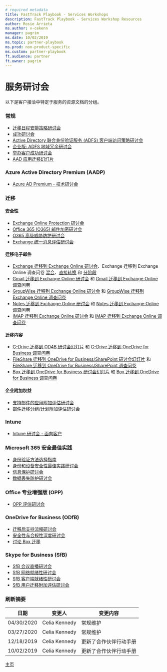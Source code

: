 ```yaml
---
# required metadata  
title: FastTrack Playbook - Services Workshops
description: FastTrack Playbook - Services Workshop Resources
author: Rosie Arrieta
ms.author: v-cekenn
manager: pagrim
ms.date: 10/02/2019  
ms.topic: partner-playbook  
ms.prod: non-product-specific  
ms.custom: partner-playbook  
ft.audience: partner
ft.owner: pagrim
---
```


# 服务研讨会

以下是客户接洽中特定于服务的资源文档的分组。

### 常规

- [迁移日程安排策略研讨会](https://aka.ms/AA7628b)
- [成功研讨会](https://ftdocs-bcm.azureedge.net/public/en-us-success-workshop-deck-v1.pptx)
- [Active Directory 联合身份验证服务 (ADFS) 客户端访问策略研讨会](https://ftdocs-bcm.azureedge.net/public/en-us-adfs-client-access-policy-workshop-v1.pptx)
- [企业版: ADFS 地域冗余研讨会](https://ftdocs-bcm.azureedge.net/public/en-us-adfs-geo-redundant-v1.pptx)
- [举办客户成功研讨会](assess-conduct-customer-success-workshop-partner.md)
- [AAD 应用迁移幻灯片](https://aka.ms/frpaadappmigrationdeck)

### Azure Active Directory Premium (AADP)

- [Azure AD Premium - 技术研讨会](https://aka.ms/FRPFTOPTask2533WorkshopLocalized)

### 迁移

#### 安全性

- [Exchange Online Protection 研讨会](https://ftdocs-bcm.azureedge.net/public/en-us-o365-eop-workshop-v1.pptx)
- [Office 365 (O365) 邮件加密研讨会](https://ftdocs-bcm.azureedge.net/public/en-us-o365-ome-workshop-v1.pptx)
- [O365 高级威胁防护研讨会](https://ftdocs-bcm.azureedge.net/public/en-us-365-atp-workshop-v1.pptx)
- [Exchange 统一消息评估研讨会](https://ftdocs-bcm.azureedge.net/public/en-us-exchange-unified-messaging-assessment-workshop-v1.pptx)

#### 迁移电子邮件

- [Exchange 迁移到 Exchange Online 研讨会](https://aka.ms/AA6sezx)、Exchange 迁移到 Exchange Online 调查问卷 [混合](https://aka.ms/AA6sez9)、[直接转换](https://aka.ms/AA6sezd) 和 [分阶段](https://aka.ms/AA6smno)
- [Gmail 迁移到 Exchange Online 研讨会](https://aka.ms/AA6toq2) 和 [Gmail 迁移到 Exchange Online 调查问卷](https://aka.ms/AA6toq2)
- [GroupWise 迁移到 Exchange Online 研讨会](https://aka.ms/AA6toq2) 和 [GroupWise 迁移到 Exchange Online 调查问卷](https://aka.ms/AA6sgi3)
- [Notes 迁移到 Exchange Online 研讨会](https://aka.ms/AA6so22) 和 [Notes 迁移到 Exchange Online 调查问卷](https://aka.ms/AA6so92)
- [IMAP 迁移到 Exchange Online 研讨会](https://aka.ms/AA6toqa) 和 [IMAP 迁移到 Exchange Online 调查问卷](https://aka.ms/AA6twa6)

#### 迁移内容

- [G-Drive 迁移到 OD4B 研讨会幻灯片](https://aka.ms/AA6tuzy) 和 [G-Drive 迁移到 OneDrive for Business 调查问卷](https://aka.ms/AA6tuzg)
- [FileShare 迁移到 OneDrive for Business/SharePoint 研讨会幻灯片](https://aka.ms/AA6s9hw) 和 [FileShare 迁移到 OneDrive for Business/SharePoint 调查问卷](https://aka.ms/AA6s1qw)
- [Box 迁移到 OneDrive for Business 研讨会幻灯片](https://aka.ms/AA6s1qo) 和 [Box 迁移到 OneDrive for Business 调查问卷](https://aka.ms/AA6s1qw)

#### 企业附加权益

- [支持邮件的应用附加评估研讨会](https://ftdocs-bcm.azureedge.net/public/en-us-mail-enabled-apps-add-on-assessment-workshop-v1.pptx)
- [邮件迁移分组/计划附加评估研讨会](https://ftdocs-bcm.azureedge.net/public/mail-migration-grouping-planning-addon-assment-workshop-v1.pptx)

### Intune

- [Intune 研讨会 - 面向客户](https://ftdocs-bcm.azureedge.net/public/m365-ems-microsoft-intune-workshops-v1.pdf)

### Microsoft 365 安全最佳实践

- [身份验证方法选择指南](FRPHubAADPChoosingtherightauthentication)
- [身份和设备安全性最佳实践研讨会](https://aka.ms/FRPDeploySecurelyGuidance)
- [信息保护研讨会](https://ftdocs-bcm.azureedge.net/public/en-us-o365-ip-discussion-v1.pptx)
- [数据丢失防护研讨会](https://ftdocs-bcm.azureedge.net/public/en-us-o365-dlp-workshop-v1.pptx)

### Office 专业增强版 (OPP)

- [OPP 评估研讨会](https://ftdocs-bcm.azureedge.net/public/en-us-o365-proplus-assessment-workshop-v4.pptx)

### OneDrive for Business (ODfB)

- [迁移后支持流程研讨会](https://ftdocs-bcm.azureedge.net/public/od4b-post-migration-support-process-workshop-v1.pptx)
- [安全性与合规性深度研讨会](https://ftdocs-bcm.azureedge.net/public/en-us-onedrive-securityandcompliance-v1.pptx)
- [讨论 Box 迁移](https://ftdocs-bcm.azureedge.net/public/discuss-box-migration-v1.docx)

### Skype for Business (SfB)

- [SfB 会议直播研讨会](https://ftdocs-bcm.azureedge.net/public/sfb-meeting-broadcast-v1.pptx)
- [SfB 网络就绪性研讨会](https://ftdocs-bcm.azureedge.net/public/sfb-network-readiness-v1.pptx)
- [SfB 客户端就绪性研讨会](https://ftdocs-bcm.azureedge.net/public/en-us-sfbclientreadiness-v1.pptx)
- [SfB 用户迁移附加评估研讨会](https://ftdocs-bcm.azureedge.net/public/en-us-sfb-user-migration-add-on-assessmentworkshop-v1.pptx)

### 刷新摘要

|日期|变更人|变更内容|
|---------|---------------|----------------------------|
|04/30/2020| Celia Kennedy| 常规维护|
|03/27/2020| Celia Kennedy| 常规维护|
|12/18/2019| Celia Kennedy| 更新了合作伙伴行动手册|
|10/02/2019| Celia Kennedy| 更新了合作伙伴行动手册|

[主页](http://partner-docs.microsoft.com)
